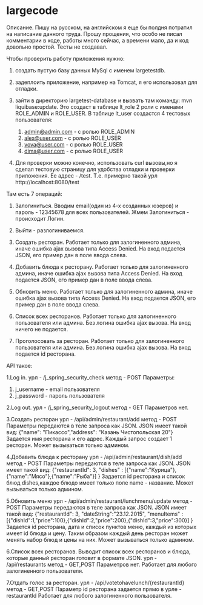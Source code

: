 # largecode
Описание.
Пишу на русском, на английском я еще бы полдня потратил на написание данного труда.
Прошу прощения, что особо не писал комментарии в коде, работы много сейчас, а времени мало, да и код довольно простой.
Тесты не создавал.


Чтобы проверить работу приложения нужно:

1. создать пустую базу данных MySql с именем largetestdb.
2. задеплоить приложение, например на Tomcat, я его использовал для отладки.
3. зайти в директорию largetest-database и вызвать там команду: mvn liquibase:update.
   Это создаст в таблице lt_role 2 роли с именами ROLE_ADMIN и ROLE_USER. 
   В таблице lt_user создастся 4 тестовых пользователя:
   1. admin@admin.com - с ролью ROLE_ADMIN
   2. alex@user.com -   с ролью ROLE_USER
   3. vova@user.com -   с ролью ROLE_USER
   4. dima@user.com -   с ролью ROLE_USER

4. Для проверки можно конечно, использовать curl вызовы,но я сделал тестовую страницу для 
   удобства отладки и проверки приложения. Ее адрес - /test. 
   Т.е. примерно такой урл http://localhost:8080/test
  
 Там есть 7 операций:
  
 1. Залогиниться. Вводим email(один из 4-х созданных юзеров) и пароль - 12345678 для всех пользователей.
      Жмем Залогиниться - происходит Логин.
   
 2. Выйти - разлогиниваемся.

 3. Создать ресторан. Работает только для залогиненного админа, иначе ошибка ajax вызова типа Access Denied. 
    На вход подается JSON, его пример дан в поле ввода слева.

 4. Добавить блюда к ресторану. Работает только для залогиненного админа, иначе ошибка ajax вызова типа Access Denied. 
    На вход подается JSON, его пример дан в поле ввода слева.

 5. Обновить меню. Работает только для залогиненного админа, иначе ошибка ajax вызова типа Access Denied. 
    На вход подается JSON, его пример дан в поле ввода слева.

 6. Список всех ресторанов. Работает только для залогиненного пользователя или админа. Без логина ошибка ajax вызова. 
    На вход ничего не подается.

 7. Проголосовать за ресторан. Работает только для залогиненного пользователя или админа. Без логина ошибка ajax вызова. 
    На вход подается id ресторана.

API такое:

1.Log in.
урл -   /j_spring_security_check
метод - POST
Параметры: 
1)  j_username - email пользователя
2)  j_password - пароль пользователя

2.Log out.
урл -   /j_spring_security_logout
метод - GET
Параметров нет.


3.Создать ресторан
урл -   /api/admin/restaurant/add
метод - POST
Параметры передаются в теле запроса как JSON.
JSON имеет такой вид: {"name": "Пикассо","address": "Казань Чистопольская 20"}
Задается имя ресторана и его адрес. Каждый запрос создает 1 ресторан.
Может вызываться только админом.

4.Добавить блюда к ресторану
урл -   /api/admin/restaurant/dish/add
метод - POST
Параметры передаются в теле запроса как JSON.
JSON имеет такой вид: {"restaurantId": 3, "dishes" : [{"name":"Курица"},{"name":"Мясо"},{"name":"Рыба"}] }
Задается id ресторана и список блюд dishes,каждое блюдо имеет только поле name - название.
Может вызываться только админом.

5.Обновить меню
урл -   /api/admin/restaurant/lunchmenu/update
метод - POST
Параметры передаются в теле запроса как JSON.
JSON имеет такой вид: {"restaurantId": 3, "dateString":"23.12.2015", "menuItems" :[{"dishId":1,"price":100},{"dishId":2,"price":200},{"dishId":3,"price":300}] }
Задается id ресторана, дата и список пунктов меню, каждый из которых имеет id блюда и цену. Таким образом каждый день ресторан может менять набор блюд и цены на них.
Может вызываться только админом.

6.Список всех ресторанов. Выводит список всех ресторанов и блюда, которые данный ресторан готовит в формате JSON.
урл -   /api/restaurants
метод - GET,POST
Параметров нет.
Работает для любого залогиненного пользователя.

7.Отдать голос за ресторан.
урл -   /api/votetohavelunch/{restaurantId}
метод - GET,POST
Параметр id ресторана задается прямо в урле -restaurantId 
Работает для любого залогиненного пользователя.

